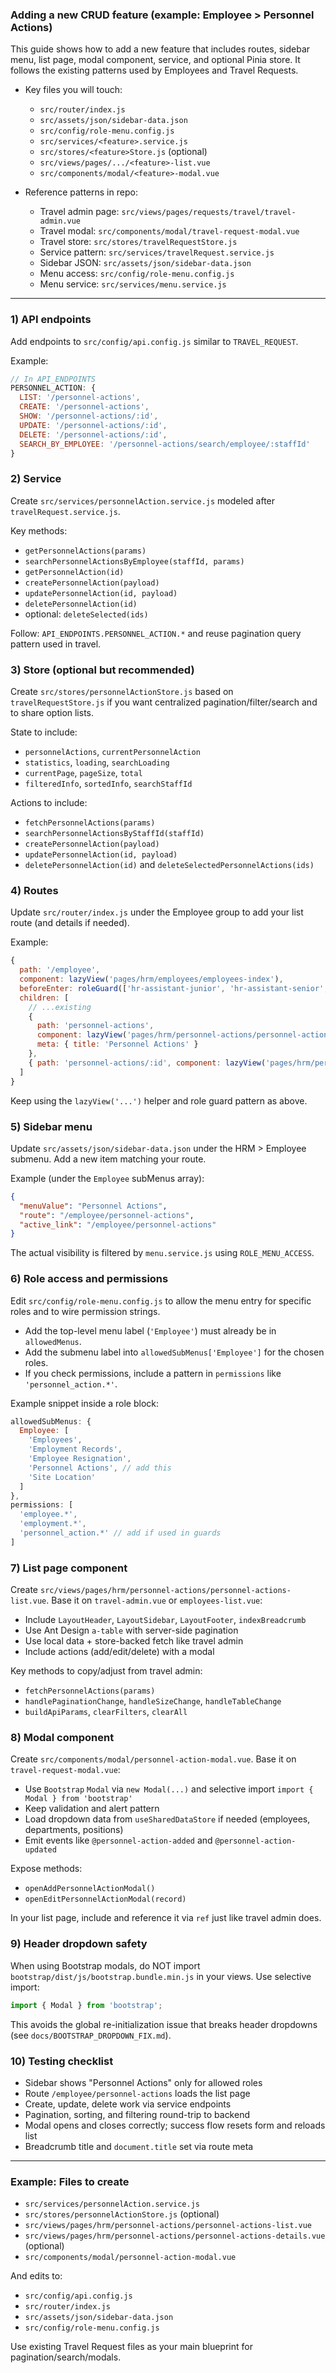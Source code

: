 ### Adding a new CRUD feature (example: Employee > Personnel Actions)

This guide shows how to add a new feature that includes routes, sidebar menu, list page, modal component, service, and optional Pinia store. It follows the existing patterns used by Employees and Travel Requests.

- Key files you will touch:
  - `src/router/index.js`
  - `src/assets/json/sidebar-data.json`
  - `src/config/role-menu.config.js`
  - `src/services/<feature>.service.js`
  - `src/stores/<feature>Store.js` (optional)
  - `src/views/pages/.../<feature>-list.vue`
  - `src/components/modal/<feature>-modal.vue`

- Reference patterns in repo:
  - Travel admin page: `src/views/pages/requests/travel/travel-admin.vue`
  - Travel modal: `src/components/modal/travel-request-modal.vue`
  - Travel store: `src/stores/travelRequestStore.js`
  - Service pattern: `src/services/travelRequest.service.js`
  - Sidebar JSON: `src/assets/json/sidebar-data.json`
  - Menu access: `src/config/role-menu.config.js`
  - Menu service: `src/services/menu.service.js`

---

### 1) API endpoints

Add endpoints to `src/config/api.config.js` similar to `TRAVEL_REQUEST`.

Example:
```js
// In API_ENDPOINTS
PERSONNEL_ACTION: {
  LIST: '/personnel-actions',
  CREATE: '/personnel-actions',
  SHOW: '/personnel-actions/:id',
  UPDATE: '/personnel-actions/:id',
  DELETE: '/personnel-actions/:id',
  SEARCH_BY_EMPLOYEE: '/personnel-actions/search/employee/:staffId'
}
```

### 2) Service

Create `src/services/personnelAction.service.js` modeled after `travelRequest.service.js`.

Key methods:
- `getPersonnelActions(params)`
- `searchPersonnelActionsByEmployee(staffId, params)`
- `getPersonnelAction(id)`
- `createPersonnelAction(payload)`
- `updatePersonnelAction(id, payload)`
- `deletePersonnelAction(id)`
- optional: `deleteSelected(ids)`

Follow: `API_ENDPOINTS.PERSONNEL_ACTION.*` and reuse pagination query pattern used in travel.

### 3) Store (optional but recommended)

Create `src/stores/personnelActionStore.js` based on `travelRequestStore.js` if you want centralized pagination/filter/search and to share option lists.

State to include:
- `personnelActions`, `currentPersonnelAction`
- `statistics`, `loading`, `searchLoading`
- `currentPage`, `pageSize`, `total`
- `filteredInfo`, `sortedInfo`, `searchStaffId`

Actions to include:
- `fetchPersonnelActions(params)`
- `searchPersonnelActionsByStaffId(staffId)`
- `createPersonnelAction(payload)`
- `updatePersonnelAction(id, payload)`
- `deletePersonnelAction(id)` and `deleteSelectedPersonnelActions(ids)`

### 4) Routes

Update `src/router/index.js` under the Employee group to add your list route (and details if needed).

Example:
```js
{
  path: '/employee',
  component: lazyView('pages/hrm/employees/employees-index'),
  beforeEnter: roleGuard(['hr-assistant-junior', 'hr-assistant-senior', 'hr-manager', 'admin']),
  children: [
    // ...existing
    {
      path: 'personnel-actions',
      component: lazyView('pages/hrm/personnel-actions/personnel-actions-list'),
      meta: { title: 'Personnel Actions' }
    },
    { path: 'personnel-actions/:id', component: lazyView('pages/hrm/personnel-actions/personnel-actions-details') }
  ]
}
```

Keep using the `lazyView('...')` helper and role guard pattern as above.

### 5) Sidebar menu

Update `src/assets/json/sidebar-data.json` under the HRM > Employee submenu. Add a new item matching your route.

Example (under the `Employee` subMenus array):
```json
{
  "menuValue": "Personnel Actions",
  "route": "/employee/personnel-actions",
  "active_link": "/employee/personnel-actions"
}
```

The actual visibility is filtered by `menu.service.js` using `ROLE_MENU_ACCESS`.

### 6) Role access and permissions

Edit `src/config/role-menu.config.js` to allow the menu entry for specific roles and to wire permission strings.

- Add the top-level menu label (`'Employee'`) must already be in `allowedMenus`.
- Add the submenu label into `allowedSubMenus['Employee']` for the chosen roles.
- If you check permissions, include a pattern in `permissions` like `'personnel_action.*'`.

Example snippet inside a role block:
```js
allowedSubMenus: {
  Employee: [
    'Employees',
    'Employment Records',
    'Employee Resignation',
    'Personnel Actions', // add this
    'Site Location'
  ]
},
permissions: [
  'employee.*',
  'employment.*',
  'personnel_action.*' // add if used in guards
]
```

### 7) List page component

Create `src/views/pages/hrm/personnel-actions/personnel-actions-list.vue`. Base it on `travel-admin.vue` or `employees-list.vue`:
- Include `LayoutHeader`, `LayoutSidebar`, `LayoutFooter`, `indexBreadcrumb`
- Use Ant Design `a-table` with server-side pagination
- Use local data + store-backed fetch like travel admin
- Include actions (add/edit/delete) with a modal

Key methods to copy/adjust from travel admin:
- `fetchPersonnelActions(params)`
- `handlePaginationChange`, `handleSizeChange`, `handleTableChange`
- `buildApiParams`, `clearFilters`, `clearAll`

### 8) Modal component

Create `src/components/modal/personnel-action-modal.vue`. Base it on `travel-request-modal.vue`:
- Use `Bootstrap` `Modal` via `new Modal(...)` and selective import `import { Modal } from 'bootstrap'`
- Keep validation and alert pattern
- Load dropdown data from `useSharedDataStore` if needed (employees, departments, positions)
- Emit events like `@personnel-action-added` and `@personnel-action-updated`

Expose methods:
- `openAddPersonnelActionModal()`
- `openEditPersonnelActionModal(record)`

In your list page, include and reference it via `ref` just like travel admin does.

### 9) Header dropdown safety

When using Bootstrap modals, do NOT import `bootstrap/dist/js/bootstrap.bundle.min.js` in your views. Use selective import:
```js
import { Modal } from 'bootstrap';
```
This avoids the global re-initialization issue that breaks header dropdowns (see `docs/BOOTSTRAP_DROPDOWN_FIX.md`).

### 10) Testing checklist

- Sidebar shows "Personnel Actions" only for allowed roles
- Route `/employee/personnel-actions` loads the list page
- Create, update, delete work via service endpoints
- Pagination, sorting, and filtering round-trip to backend
- Modal opens and closes correctly; success flow resets form and reloads list
- Breadcrumb title and `document.title` set via route meta

---

### Example: Files to create

- `src/services/personnelAction.service.js`
- `src/stores/personnelActionStore.js` (optional)
- `src/views/pages/hrm/personnel-actions/personnel-actions-list.vue`
- `src/views/pages/hrm/personnel-actions/personnel-actions-details.vue` (optional)
- `src/components/modal/personnel-action-modal.vue`

And edits to:
- `src/config/api.config.js`
- `src/router/index.js`
- `src/assets/json/sidebar-data.json`
- `src/config/role-menu.config.js`

Use existing Travel Request files as your main blueprint for pagination/search/modals.
